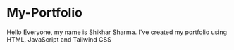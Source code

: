 # My-Portfolio
Hello Everyone, my name is Shikhar Sharma.
I've created my portfolio using HTML, JavaScript and Tailwind CSS
